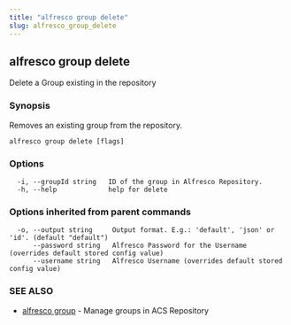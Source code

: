 ```yaml
---
title: "alfresco group delete"
slug: alfresco_group_delete
---
```

## alfresco group delete

Delete a Group existing in the repository

### Synopsis

Removes an existing group from the repository.

```
alfresco group delete [flags]
```

### Options

```
  -i, --groupId string   ID of the group in Alfresco Repository.
  -h, --help             help for delete
```

### Options inherited from parent commands

```
  -o, --output string     Output format. E.g.: 'default', 'json' or 'id'. (default "default")
      --password string   Alfresco Password for the Username (overrides default stored config value)
      --username string   Alfresco Username (overrides default stored config value)
```

### SEE ALSO

* [alfresco group](alfresco_group.md)	 - Manage groups in ACS Repository

